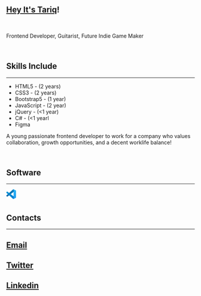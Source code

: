<a href="">

**Hey It's [Tariq](https://www.github.com/KiddKazz)!**
-----------------------------------------------

<br>

Frontend Developer, Guitarist, Future Indie Game Maker

<br>

## Skills Include
---
* HTML5 - (2 years)
* CSS3 - (2 years)
* Bootstrap5 - (1 year)
* JavaScript - (2 year)
* jQuery - (<1 year) 
* C# - (<1 yearl
* Figma 

A young passionate frontend developer to work for a company who values collaboration, growth opportunities, and a decent worklife balance!
<br>

<br>


## Software
---
<img align="left" alt="Visual Studio Code" width="26px" src="https://raw.githubusercontent.com/github/explore/80688e429a7d4ef2fca1e82350fe8e3517d3494d/topics/visual-studio-code/visual-studio-code.png" />

<br>

<br>

## Contacts
---
[Email](https://www.tariqmoor3@gmail.com)
 ----
[Twitter](https://www.twitter.com/kazzakus)
 ---
[Linkedin](https://www.linkedin.com/in/tariq-moore/)
 ---


<!---
KiddKazz/KiddKazz is a ✨ special ✨ repository because its `README.md` (this file) appears on your GitHub profile.
You can click the Preview link to take a look at your changes.
--->
